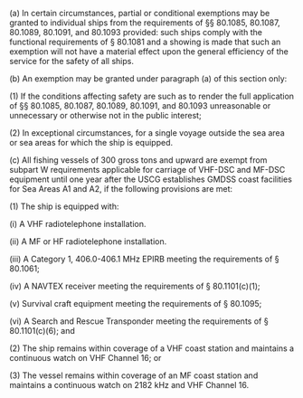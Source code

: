 (a) In certain circumstances, partial or conditional exemptions may be granted to individual ships from the requirements of §§ 80.1085, 80.1087, 80.1089, 80.1091, and 80.1093 provided: such ships comply with the functional requirements of § 80.1081 and a showing is made that such an exemption will not have a material effect upon the general efficiency of the service for the safety of all ships.

(b) An exemption may be granted under paragraph (a) of this section only:

(1) If the conditions affecting safety are such as to render the full application of §§ 80.1085, 80.1087, 80.1089, 80.1091, and 80.1093 unreasonable or unnecessary or otherwise not in the public interest;

(2) In exceptional circumstances, for a single voyage outside the sea area or sea areas for which the ship is equipped.

(c) All fishing vessels of 300 gross tons and upward are exempt from subpart W requirements applicable for carriage of VHF-DSC and MF-DSC equipment until one year after the USCG establishes GMDSS coast facilities for Sea Areas A1 and A2, if the following provisions are met:

(1) The ship is equipped with:

(i) A VHF radiotelephone installation.

(ii) A MF or HF radiotelephone installation.

(iii) A Category 1, 406.0-406.1 MHz EPIRB meeting the requirements of § 80.1061;

(iv) A NAVTEX receiver meeting the requirements of § 80.1101(c)(1);

(v) Survival craft equipment meeting the requirements of § 80.1095;
              

(vi) A Search and Rescue Transponder meeting the requirements of § 80.1101(c)(6); and

(2) The ship remains within coverage of a VHF coast station and maintains a continuous watch on VHF Channel 16; or

(3) The vessel remains within coverage of an MF coast station and maintains a continuous watch on 2182 kHz and VHF Channel 16.

